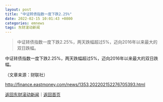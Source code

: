 ```yaml
---
layout: post
title: "中证转债指数一度下跌2.25%"
date: 2022-02-15 10:01:43 +0800
categories: emnews
tags: 东财滚动新闻
---
```

> 中证转债指数一度下跌2.25%，两天跌幅超过5%，迈向2016年以来最大的双日跌幅。

<p>中证转债指数一度下跌2.25%，两天跌幅超过5%，迈向2016年以来最大的双日跌幅。</p><p class="em_media">（文章来源：财联社）</p>

<http://finance.eastmoney.com/news/1353,202202152276705393.html>

[返回东财滚动新闻](//finews.withounder.com/emnews/)｜[返回首页](//finews.withounder.com/)